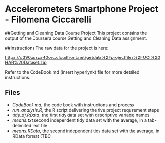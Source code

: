 # Accelerometers Smartphone Project - Filomena Ciccarelli

##Getting and Cleaning Data Course Project
This project contains the output of the Coursera course Getting and Cleaning Data assignment.

##Instructions
The raw data for the project is here:

https://d396qusza40orc.cloudfront.net/getdata%2Fprojectfiles%2FUCI%20HAR%20Dataset.zip

Refer to the CodeBook.md (insert hyperlynk) file for more detailed instructions.

## Files
* *CodeBook.md*, the code book with instructions and process
* *run_analysis.R*, the R script delivering the five project requirement steps
* *tidy_df.RData*, the first tidy data set with descriptive variable names
* *means.txt*,second independent tidy data set with the average, in a tab-delimited text file
* *means.RData*, the second independent tidy data set with the average, in RData format (TBC
